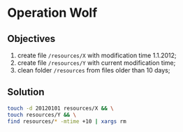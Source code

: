 # Operation Wolf

## Objectives

1. create file `/resources/X` with modification time 1.1.2012;
2. create file `/resources/Y` with current modification time;
3. clean folder `/resources` from files older than 10 days;

## Solution

```sh
touch -d 20120101 resources/X && \
touch resources/Y && \
find resources/* -mtime +10 | xargs rm
```
